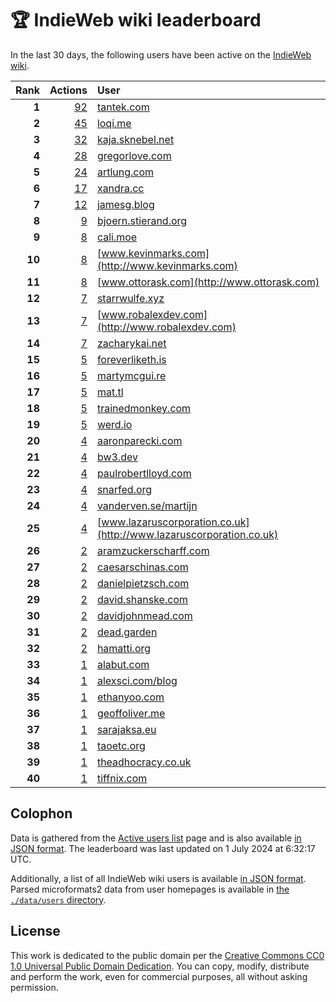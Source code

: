 # 🏆 IndieWeb wiki leaderboard

In the last 30 days, the following users have been active on the [IndieWeb wiki](https://indieweb.org).

| Rank | Actions | User |
|-----:|--------:|:-----|
| **1** | [92](https://indieweb.org/Special:Contributions/Tantek.com) | [tantek.com](http://tantek.com) |
| **2** | [45](https://indieweb.org/Special:Contributions/Loqi.me) | [loqi.me](http://loqi.me) |
| **3** | [32](https://indieweb.org/Special:Contributions/Kaja.sknebel.net) | [kaja.sknebel.net](http://kaja.sknebel.net) |
| **4** | [28](https://indieweb.org/Special:Contributions/Gregorlove.com) | [gregorlove.com](http://gregorlove.com) |
| **5** | [24](https://indieweb.org/Special:Contributions/Artlung.com) | [artlung.com](http://artlung.com) |
| **6** | [17](https://indieweb.org/Special:Contributions/Xandra.cc) | [xandra.cc](http://xandra.cc) |
| **7** | [12](https://indieweb.org/Special:Contributions/Jamesg.blog) | [jamesg.blog](http://jamesg.blog) |
| **8** | [9](https://indieweb.org/Special:Contributions/Bjoern.stierand.org) | [bjoern.stierand.org](http://bjoern.stierand.org) |
| **9** | [8](https://indieweb.org/Special:Contributions/Cali.moe) | [cali.moe](http://cali.moe) |
| **10** | [8](https://indieweb.org/Special:Contributions/Www.kevinmarks.com) | [www.kevinmarks.com](http://www.kevinmarks.com) |
| **11** | [8](https://indieweb.org/Special:Contributions/Www.ottorask.com) | [www.ottorask.com](http://www.ottorask.com) |
| **12** | [7](https://indieweb.org/Special:Contributions/Starrwulfe.xyz) | [starrwulfe.xyz](http://starrwulfe.xyz) |
| **13** | [7](https://indieweb.org/Special:Contributions/Www.robalexdev.com) | [www.robalexdev.com](http://www.robalexdev.com) |
| **14** | [7](https://indieweb.org/Special:Contributions/Zacharykai.net) | [zacharykai.net](http://zacharykai.net) |
| **15** | [5](https://indieweb.org/Special:Contributions/Foreverliketh.is) | [foreverliketh.is](http://foreverliketh.is) |
| **16** | [5](https://indieweb.org/Special:Contributions/Martymcgui.re) | [martymcgui.re](http://martymcgui.re) |
| **17** | [5](https://indieweb.org/Special:Contributions/Mat.tl) | [mat.tl](http://mat.tl) |
| **18** | [5](https://indieweb.org/Special:Contributions/Trainedmonkey.com) | [trainedmonkey.com](http://trainedmonkey.com) |
| **19** | [5](https://indieweb.org/Special:Contributions/Werd.io) | [werd.io](http://werd.io) |
| **20** | [4](https://indieweb.org/Special:Contributions/Aaronparecki.com) | [aaronparecki.com](http://aaronparecki.com) |
| **21** | [4](https://indieweb.org/Special:Contributions/Bw3.dev) | [bw3.dev](http://bw3.dev) |
| **22** | [4](https://indieweb.org/Special:Contributions/Paulrobertlloyd.com) | [paulrobertlloyd.com](http://paulrobertlloyd.com) |
| **23** | [4](https://indieweb.org/Special:Contributions/Snarfed.org) | [snarfed.org](http://snarfed.org) |
| **24** | [4](https://indieweb.org/Special:Contributions/Vanderven.se_martijn) | [vanderven.se/martijn](http://vanderven.se/martijn) |
| **25** | [4](https://indieweb.org/Special:Contributions/Www.lazaruscorporation.co.uk) | [www.lazaruscorporation.co.uk](http://www.lazaruscorporation.co.uk) |
| **26** | [2](https://indieweb.org/Special:Contributions/Aramzuckerscharff.com) | [aramzuckerscharff.com](http://aramzuckerscharff.com) |
| **27** | [2](https://indieweb.org/Special:Contributions/Caesarschinas.com) | [caesarschinas.com](http://caesarschinas.com) |
| **28** | [2](https://indieweb.org/Special:Contributions/Danielpietzsch.com) | [danielpietzsch.com](http://danielpietzsch.com) |
| **29** | [2](https://indieweb.org/Special:Contributions/David.shanske.com) | [david.shanske.com](http://david.shanske.com) |
| **30** | [2](https://indieweb.org/Special:Contributions/Davidjohnmead.com) | [davidjohnmead.com](http://davidjohnmead.com) |
| **31** | [2](https://indieweb.org/Special:Contributions/Dead.garden) | [dead.garden](http://dead.garden) |
| **32** | [2](https://indieweb.org/Special:Contributions/Hamatti.org) | [hamatti.org](http://hamatti.org) |
| **33** | [1](https://indieweb.org/Special:Contributions/Alabut.com) | [alabut.com](http://alabut.com) |
| **34** | [1](https://indieweb.org/Special:Contributions/Alexsci.com_blog) | [alexsci.com/blog](http://alexsci.com/blog) |
| **35** | [1](https://indieweb.org/Special:Contributions/Ethanyoo.com) | [ethanyoo.com](http://ethanyoo.com) |
| **36** | [1](https://indieweb.org/Special:Contributions/Geoffoliver.me) | [geoffoliver.me](http://geoffoliver.me) |
| **37** | [1](https://indieweb.org/Special:Contributions/Sarajaksa.eu) | [sarajaksa.eu](http://sarajaksa.eu) |
| **38** | [1](https://indieweb.org/Special:Contributions/Taoetc.org) | [taoetc.org](http://taoetc.org) |
| **39** | [1](https://indieweb.org/Special:Contributions/Theadhocracy.co.uk) | [theadhocracy.co.uk](http://theadhocracy.co.uk) |
| **40** | [1](https://indieweb.org/Special:Contributions/Tiffnix.com) | [tiffnix.com](http://tiffnix.com) |


## Colophon

Data is gathered from the [Active users list](https://indieweb.org/Special:ActiveUsers) page and is also available [in JSON format](https://github.com/jgarber623/indieweb-wiki-leaderboard/blob/main/data/leaderboard.json). The leaderboard was last updated on 1 July 2024 at 6:32:17 UTC.

Additionally, a list of all IndieWeb wiki users is available [in JSON format](https://github.com/jgarber623/indieweb-wiki-leaderboard/blob/main/data/users.json). Parsed microformats2 data from user homepages is available in [the `./data/users` directory](https://github.com/jgarber623/indieweb-wiki-leaderboard/blob/main/data/users).

## License

This work is dedicated to the public domain per the [Creative Commons CC0 1.0 Universal Public Domain Dedication](https://creativecommons.org/publicdomain/zero/1.0/). You can copy, modify, distribute and perform the work, even for commercial purposes, all without asking permission.
